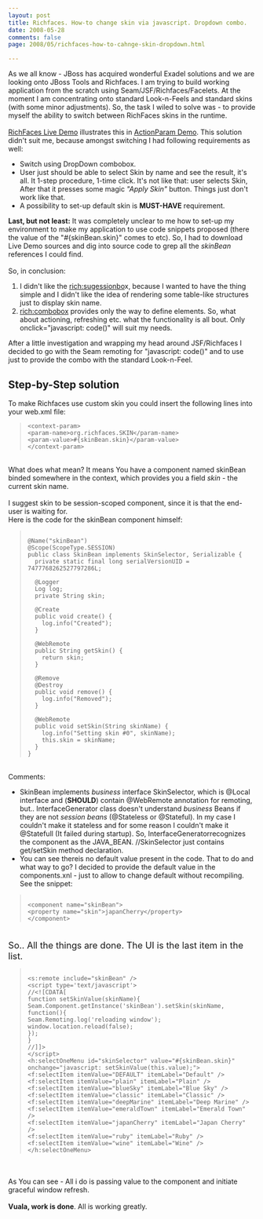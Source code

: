 ```yaml
---
layout: post
title: Richfaces. How-to change skin via javascript. Dropdown combo.
date: 2008-05-28
comments: false
page: 2008/05/richfaces-how-to-cahnge-skin-dropdown.html

---
```


<div>As we all know - JBoss has acquired wonderful Exadel solutions and we are looking onto JBoss Tools and Richfaces. I am trying to build working application from the scratch using Seam/JSF/Richfaces/Facelets. At the moment I am concentrating onto standard Look-n-Feels and standard skins (with some minor adjustments). So, the task I wiled to solve was - to provide myself the ability to switch between RichFaces skins in the runtime.<br /><br /><a href="http://livedemo.exadel.com/richfaces-demo/index.jsp">RichFaces Live Demo</a> illustrates this in <a href="http://livedemo.exadel.com/richfaces-demo/richfaces/actionparam.jsf">ActionParam Demo</a>. This solution didn't suit me, because amongst switching I had following requirements as well:<br /><ul><li>Switch using DropDown combobox.</li><li>User just should be able to select Skin by name and see the result, it's all. It 1-step procedure, 1-time click. It's not like that: user selects Skin, After that it presses some magic <span style="font-style: italic;">"Apply Skin"</span> button. Things just don't work like that.</li><li>A possibility to set-up default skin is <span style="font-weight: bold;">MUST-HAVE</span> requirement.</li></ul><span style="font-weight: bold;">Last, but not least:</span> It was completely unclear to me how to set-up my environment to make my application to use code snippets proposed (there the value of the "#{skinBean.skin}" comes to etc). So, I had to download Live Demo sources and dig into source code to grep all the <span style="font-style: italic;">skinBean</span> references I could find.<br /><br />So, in conclusion:<br /><ol><li>I didn't like the <a href="http://www.jboss.org/file-access/default/members/jbossrichfaces/freezone/docs/devguide/en/html_single/index.html#suggestionbox">rich:sugessionbo</a>x, because I wanted to have the thing simple and I didn't like the idea of rendering some table-like structures just to display skin name.<br /></li><li><a href="http://www.jboss.org/file-access/default/members/jbossrichfaces/freezone/docs/devguide/en/html_single/index.html#comboBox">rich:combobox</a> provides only the way to define <f:selectitem>elements. So, what about actioning, refreshing etc. what the functionality is all bout. Only onclick="javascript: code()" will suit my needs.</f:selectitem></li></ol>After a little investigation and wrapping my head around JSF/Richfaces I decided to go with the Seam remoting for "javascript: code()" and to use <a href="http://exadel.com/tutorial/jsf/jsftags-guide.html#selectone"><h:selectonemenu></h:selectonemenu></a>just to provide the combo with the standard Look-n-Feel.<br /><h2>Step-by-Step solution</h2>To make Richfaces use custom skin you could insert the following lines into your web.xml file:<br /></div><blockquote><pre><code>&lt;context-param&gt;<br />&lt;param-name&gt;org.richfaces.SKIN&lt;/param-name&gt;<br />&lt;param-value&gt;#{skinBean.skin}&lt;/param-value&gt;<br />&lt;/context-param&gt;</code></pre></blockquote><br />What does what mean? It means You have a component named skinBean binded somewhere in the context, which provides you a field <span style="font-style: italic;">skin</span> - the current skin name.<br /><br />I suggest skin to be session-scoped component, since it is that the end-user is waiting for.<br />Here is the code for the skinBean component himself:<br /><p style="margin-left: 40px;"></p><blockquote><pre><code class="java"> <br />@Name("skinBean")<br />@Scope(ScopeType.SESSION)<br />public class SkinBean implements SkinSelector, Serializable {<br />  private static final long serialVersionUID = 7477768262527797286L;<br /><br />  @Logger<br />  Log log;<br />  private String skin;<br /><br />  @Create<br />  public void create() {<br />    log.info("Created");<br />  }<br /><br />  @WebRemote<br />  public String getSkin() {<br />    return skin;<br />  }<br /><br />  @Remove<br />  @Destroy<br />  public void remove() {<br />    log.info("Removed");<br />  }<br /><br />  @WebRemote<br />  public void setSkin(String skinName) {<br />    log.info("Setting skin #0", skinName);<br />    this.skin = skinName;<br />  }<br />}<br /></code></pre></blockquote><br />Comments:<br /><ul><li>SkinBean implements <span style="font-style: italic;">business  </span>interface SkinSelector, which is @Local interface and (<span style="font-weight: bold;">SHOULD</span>) contain @WebRemote annotation for remoting, but.. InterfaceGenerator class doesn't understand <span style="font-style: italic;">business </span>Beans if they are not <span style="font-style: italic;">session beans</span> (@Stateless or @Stateful). In my case I couldn't make it stateless and for some reason I couldn't make it @Statefull (It failed during startup). So, InterfaceGeneratorrecognizes the component as the JAVA_BEAN. //SkinSelector just contains get/setSkin method declaration.<br /></li><li>You can see thereis no default value present in the code. That to do and what way to go? I decided to provide the default value in the components.xnl - just to allow to change default without recompiling. See the snippet:</li></ul><blockquote><pre><code class="xml"> <br />&lt;component name="skinBean"&gt;<br />&lt;property name="skin"&gt;japanCherry&lt;/property&gt;<br />&lt;/component&gt;<br /></code></pre></blockquote><span style="font-size:130%;"><br />So.. All the things are done. The UI is the last item in the list.</span><br /><p></p><blockquote><pre><code class="html"> <br />&lt;s:remote include="skinBean" /&gt;<br />&lt;script type='text/javascript'&gt;<br />//&lt;![CDATA[<br />function setSkinValue(skinName){<br />Seam.Component.getInstance('skinBean').setSkin(skinName, function(){<br />Seam.Remoting.log('reloading window');<br />window.location.reload(false);<br />});<br />}<br />//]]&gt;<br />&lt;/script&gt;<br />&lt;h:selectOneMenu id="skinSelector" value="#{skinBean.skin}"<br />onchange="javascript: setSkinValue(this.value);"&gt;<br />&lt;f:selectItem itemValue="DEFAULT" itemLabel="Default" /&gt;<br />&lt;f:selectItem itemValue="plain" itemLabel="Plain" /&gt;<br />&lt;f:selectItem itemValue="blueSky" itemLabel="Blue Sky" /&gt;<br />&lt;f:selectItem itemValue="classic" itemLabel="Classic" /&gt;<br />&lt;f:selectItem itemValue="deepMarine" itemLabel="Deep Marine" /&gt;<br />&lt;f:selectItem itemValue="emeraldTown" itemLabel="Emerald Town" /&gt;<br />&lt;f:selectItem itemValue="japanCherry" itemLabel="Japan Cherry" /&gt;<br />&lt;f:selectItem itemValue="ruby" itemLabel="Ruby" /&gt;<br />&lt;f:selectItem itemValue="wine" itemLabel="Wine" /&gt;<br />&lt;/h:selectOneMenu&gt;<br /></code></pre></blockquote><br /><br />As You can see - All i do is passing value to the component and initiate graceful window refresh.<br /><br /><span style="font-weight: bold;">Vuala, work is done</span>. All is working greatly.
